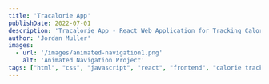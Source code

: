 ```yaml
---
title: 'Tracalorie App'
publishDate: 2022-07-01
description: 'Tracalorie App - React Web Application for Tracking Calories Consumed & Lost from Food & Exercise'
author: 'Jordan Muller'
images:
  - url: '/images/animated-navigation1.png'
    alt: 'Animated Navigation Project'
tags: ["html", "css", "javascript", "react", "frontend", "calorie tracker"]
---
```


